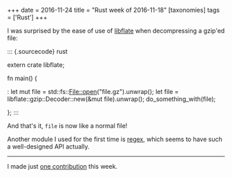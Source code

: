+++
date = 2016-11-24
title = "Rust week of 2016-11-18"
[taxonomies]
tags = ['Rust']
+++

I was surprised by the ease of use of [libflate] when decompressing a
gzip'ed file:

::: {.sourcecode}
rust

extern crate libflate;

fn main() {

:   let mut file = std::fs::<File::open>("file.gz").unwrap(); let file
    = libflate::gzip::Decoder::new(&mut file).unwrap();
    do_something_with(file);

};
:::

And that's it, `file` is now like a normal file!

Another module I used for the first time is [regex], which seems to have
such a well-designed API actually.

---

I made just [one contribution] this week.

  [libflate]: https://crates.io/crates/libflate
  [regex]: https://crates.io/crates/regex
  [one contribution]: https://github.com/rust-lang/rust/pull/37956
